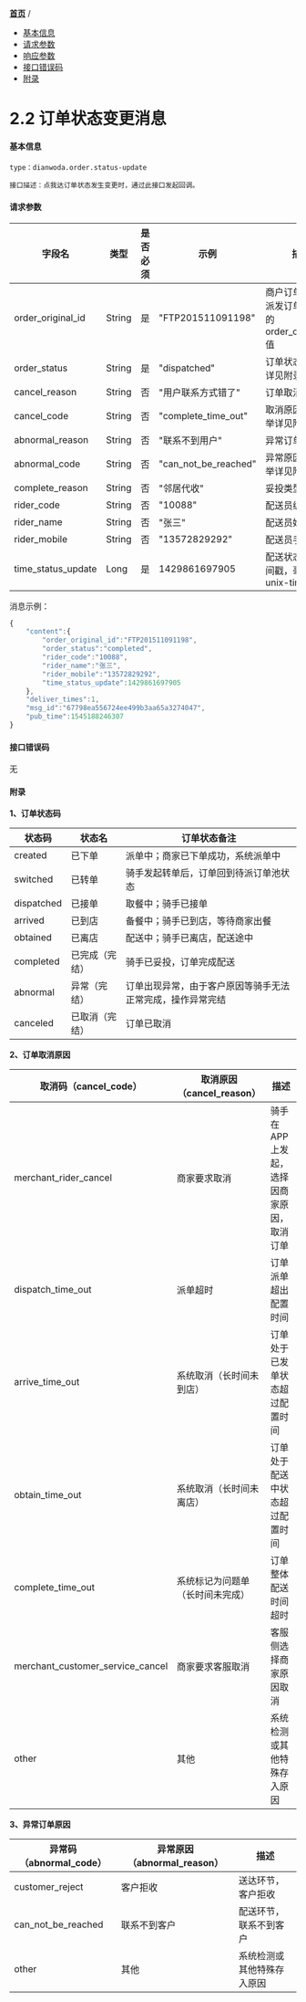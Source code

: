 [**首页**](https://open-qa1.dwbops.com/) /


- <a href="#基本信息">基本信息</a>
- <a href="#请求参数">请求参数</a>
- <a href="#响应参数">响应参数</a>
- <a href="#接口错误码">接口错误码</a>
- <a href="#附录">附录</a>


# 2.2 订单状态变更消息

#### 基本信息
```
type：dianwoda.order.status-update

接口描述：点我达订单状态发生变更时，通过此接口发起回调。
```

#### 请求参数
字段名 | 类型 | 是否必须 | 示例 | 描述
---|---|---|---|---
order\_original\_id|String|是|"FTP201511091198"|商户订单编号，派发订单接口中的order_original_id值
order\_status|String|是|"dispatched"|订单状态，枚举详见附录1
cancel\_reason|String|否|"用户联系方式错了"|订单取消原因
cancel\_code|String|否|"complete\_time\_out"|取消原因码，枚举详见附录2
abnormal\_reason|String|否|"联系不到用户"|异常订单原因
abnormal\_code|String|否|"can\_not\_be\_reached"|异常原因码，枚举详见附录3
complete\_reason|String|否|"邻居代收"|妥投类型
rider\_code|String|否|"10088"|配送员编号
rider\_name|String|否|"张三"|配送员姓名
rider\_mobile|String|否|"13572829292"|配送员手机号
time\_status\_update|Long|是|1429861697905|配送状态更新时间戳，毫秒级unix-timestamp

消息示例：

```javascript
{
	"content":{
		"order_original_id":"FTP201511091198",
		"order_status":"completed",
		"rider_code":"10088",
		"rider_name":"张三",
		"rider_mobile":"13572829292",
		"time_status_update":1429861697905
	},
	"deliver_times":1,
	"msg_id":"67798ea556724ee499b3aa65a3274047",
	"pub_time":1545188246307
}
```

#### 接口错误码
无
#### 附录
**1、订单状态码**

状态码 | 状态名 | 订单状态备注 |
---|---|---
created|已下单|派单中；商家已下单成功，系统派单中
switched|已转单|骑手发起转单后，订单回到待派订单池状态
dispatched|已接单|取餐中；骑手已接单
arrived|已到店|备餐中；骑手已到店，等待商家出餐
obtained|已离店|配送中；骑手已离店，配送途中
completed|已完成（完结）|骑手已妥投，订单完成配送
abnormal|异常（完结）|订单出现异常，由于客户原因等骑手无法正常完成，操作异常完结
canceled|已取消（完结）|订单已取消
**2、订单取消原因**

取消码（cancel_code）|取消原因（cancel_reason）|描述
---|---|---
merchant\_rider\_cancel|商家要求取消|骑手在APP上发起，选择因商家原因，取消订单
dispatch\_time\_out|派单超时|订单派单超出配置时间
arrive\_time\_out|系统取消（长时间未到店）|订单处于已发单状态超过配置时间
obtain\_time\_out|系统取消（长时间未离店）|订单处于配送中状态超过配置时间
complete\_time\_out|系统标记为问题单（长时间未完成）|订单整体配送时间超时
merchant\_customer\_service\_cancel|商家要求客服取消|客服侧选择商家原因取消
other|其他|系统检测或其他特殊存入原因
**3、异常订单原因**

异常码（abnormal_code）|异常原因（abnormal_reason）|描述
---|---|---
customer\_reject|客户拒收|送达环节，客户拒收
can\_not\_be\_reached|联系不到客户|配送环节，联系不到客户
other|其他|系统检测或其他特殊存入原因




